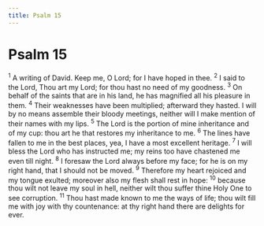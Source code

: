 ```yaml
---
title: Psalm 15
---
```

# Psalm 15

<sup>1</sup> A writing of David. Keep me, O Lord; for I have hoped in thee. <sup>2</sup> I said to the Lord, Thou art my Lord; for thou hast no need of my goodness. <sup>3</sup> On behalf of the saints that are in his land, he has magnified all his pleasure in them. <sup>4</sup> Their weaknesses have been multiplied; afterward they hasted. I will by no means assemble their bloody meetings, neither will I make mention of their names with my lips. <sup>5</sup> The Lord is the portion of mine inheritance and of my cup: thou art he that restores my inheritance to me. <sup>6</sup> The lines have fallen to me in the best places, yea, I have a most excellent heritage. <sup>7</sup> I will bless the Lord who has instructed me; my reins too have chastened me even till night. <sup>8</sup> I foresaw the Lord always before my face; for he is on my right hand, that I should not be moved. <sup>9</sup> Therefore my heart rejoiced and my tongue exulted; moreover also my flesh shall rest in hope: <sup>10</sup> because thou wilt not leave my soul in hell, neither wilt thou suffer thine Holy One to see corruption. <sup>11</sup> Thou hast made known to me the ways of life; thou wilt fill me with joy with thy countenance: at thy right hand there are delights for ever. 